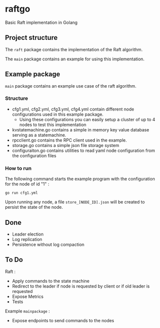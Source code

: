 # raftgo

Basic Raft implementation in Golang

## Project structure

The `raft` package contains the implementation of the Raft algorithm.

The `main` package contains an example for using this implementation.

## Example package

`main` package contains an example use case of the raft algorithm. 

### Structure 

- cfg1.yml, cfg2.yml, cfg3.yml, cfg4.yml contain different node configurations used in this example package.
  - Using these configurations you can easily setup a cluster of up to 4 nodes to test this implementation
- kvstatemachine.go contains a simple in memory key value database serving as a statemachine.
- rpcclient.go contains the RPC client used in the example.
- storage.go contains a simple json file storage system
- configuraiton.go contains utilities to read yaml node configuration from the configuration files

### How to run

The following command starts the example program with the configuration for the node of id "1" :

````
go run cfg1.yml
````

Upon running any node, a file ``store_[NODE_ID].json`` will be created to persist the state of the node.

## Done

- Leader election
- Log replication
- Persistence without log compaction

## To Do

Raft : 
- Apply commands to the state machine
- Redirect to the leader if node is requested by client or if old leader is requested
- Expose Metrics
- Tests 

Example `mainpackage` :
- Expose endpoints to send commands to the nodes